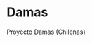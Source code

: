# Damas
Proyecto Damas (Chilenas)






























































































